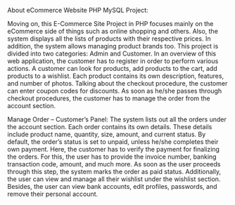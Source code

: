 About eCommerce Website PHP MySQL Project:

Moving on, this E-Commerce Site Project in PHP focuses mainly on the eCommerce side of things such as online shopping and others.
Also, the system displays all the lists of products with their respective prices. In addition, the system allows managing product brands too.
This project is divided into two categories: Admin and Customer. In an overview of this web application, the customer has to register in order to perform various actions.
A customer can look for products, add products to the cart, add products to a wishlist. Each product contains its own description, features, and number of photos.
Talking about the checkout procedure, the customer can enter coupon codes for discounts. As soon as he/she passes through checkout procedures, the customer has to manage the order from the account section.

Manage Order – Customer’s Panel:
The system lists out all the orders under the account section. Each order contains its own details. These details include product name, quantity, size, amount, and current status. By default, the order’s status is set to unpaid, unless he/she completes their own payment. Here, the customer has to verify the payment for finalizing the orders. For this, the user has to provide the invoice number, banking transaction code, amount, and much more. As soon as the user proceeds through this step, the system marks the order as paid status. Additionally, the user can view and manage all their wishlist under the wishlist section. Besides, the user can view bank accounts, edit profiles, passwords, and remove their personal account.


